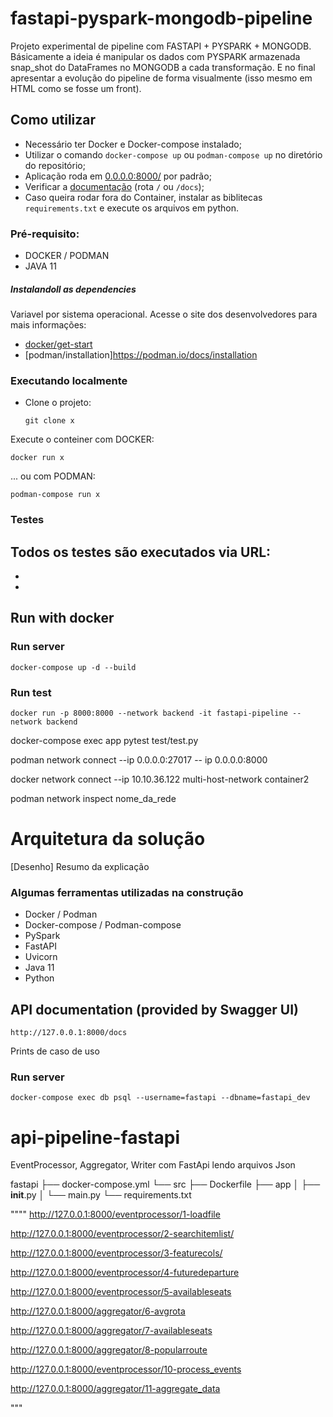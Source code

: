 # fastapi-pyspark-mongodb-pipeline 

Projeto experimental de pipeline com FASTAPI + PYSPARK + MONGODB.
Básicamente a ideia é manipular os dados com PYSPARK armazenada snap_shot do DataFrames no MONGODB a cada transformação. 
E no final apresentar a evolução do pipeline de forma visualmente (isso mesmo em HTML como se fosse um front).

## Como utilizar
* Necessário ter Docker e Docker-compose instalado;
* Utilizar o comando `docker-compose up` ou `podman-compose up` no diretório do repositório;
* Aplicação roda em [0.0.0.0:8000/](0.0.0.0:8000/) por padrão;
* Verificar a [documentação](0.0.0.0:8000/docs) (rota `/` ou  `/docs`);
* Caso queira rodar fora do Container, instalar as biblitecas `requirements.txt` e execute os arquivos em python.

### Pré-requisito:

- DOCKER / PODMAN 
- JAVA 11

##### Instalandoll as dependencies

Variavel por sistema operacional.
Acesse o site dos desenvolvedores para mais informações:
 - [docker/get-start](https://docs.docker.com/get-started/get-docker/)
 - [podman/installation]https://podman.io/docs/installation


### Executando localmente
- Clone o projeto:
  ```
  git clone x
  ```
 Execute o conteiner com DOCKER:
 ```
 docker run x
 ```
... ou com PODMAN:
```
podman-compose run x
```

### Testes
Todos os testes são executados via URL:
- 
- 
- 

## Run with docker

### Run server

```
docker-compose up -d --build
```

### Run test

```
docker run -p 8000:8000 --network backend -it fastapi-pipeline --network backend
```
docker-compose exec app pytest test/test.py


podman network connect --ip 0.0.0.0:27017 -- ip 0.0.0.0:8000

docker network connect --ip 10.10.36.122 multi-host-network container2

podman network inspect nome_da_rede

# Arquitetura da solução
[Desenho]
Resumo da explicação

### Algumas ferramentas utilizadas na construção
* Docker / Podman
* Docker-compose / Podman-compose
* PySpark
* FastAPI
* Uvicorn
* Java 11
* Python


## API documentation (provided by Swagger UI)

```
http://127.0.0.1:8000/docs
```

Prints de caso de uso

### Run server

```
docker-compose exec db psql --username=fastapi --dbname=fastapi_dev
```

# api-pipeline-fastapi
EventProcessor, Aggregator, Writer com FastApi lendo arquivos Json

fastapi
    ├── docker-compose.yml
    └── src
        ├── Dockerfile
        ├── app
        │   ├── __init__.py
        │   └── main.py
        └── requirements.txt

""""
http://127.0.0.1:8000/eventprocessor/1-loadfile

http://127.0.0.1:8000/eventprocessor/2-searchitemlist/

http://127.0.0.1:8000/eventprocessor/3-featurecols/

http://127.0.0.1:8000/eventprocessor/4-futuredeparture

http://127.0.0.1:8000/eventprocessor/5-availableseats

http://127.0.0.1:8000/aggregator/6-avgrota

http://127.0.0.1:8000/aggregator/7-availableseats

http://127.0.0.1:8000/aggregator/8-popularroute

http://127.0.0.1:8000/eventprocessor/10-process_events

http://127.0.0.1:8000/aggregator/11-aggregate_data

"""
